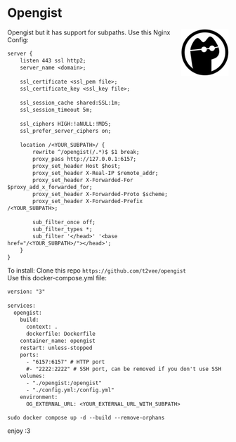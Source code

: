 # Opengist

<img height="108px" src="https://raw.githubusercontent.com/thomiceli/opengist/a9dd531f676d01b93bb6bd70751a69382ca563b0/public/opengist.svg" alt="Opengist" align="right" />

Opengist but it has support for subpaths. 
Use this Nginx Config:
```
server {
    listen 443 ssl http2;
    server_name <domain>;

    ssl_certificate <ssl_pem file>;
    ssl_certificate_key <ssl_key file>;

    ssl_session_cache shared:SSL:1m;
    ssl_session_timeout 5m;

    ssl_ciphers HIGH:!aNULL:!MD5;
    ssl_prefer_server_ciphers on;

    location /<YOUR_SUBPATH>/ {
        rewrite ^/opengist(/.*)$ $1 break;
        proxy_pass http://127.0.0.1:6157;
        proxy_set_header Host $host;
        proxy_set_header X-Real-IP $remote_addr;
        proxy_set_header X-Forwarded-For $proxy_add_x_forwarded_for;
        proxy_set_header X-Forwarded-Proto $scheme;
        proxy_set_header X-Forwarded-Prefix /<YOUR_SUBPATH>;

        sub_filter_once off;
        sub_filter_types *;
        sub_filter '</head>' '<base href="/<YOUR_SUBPATH>/"></head>';
    }
}
```

To install:
Clone this repo `https://github.com/t2vee/opengist`  
Use this docker-compose.yml file:  
```
version: "3"

services:
  opengist:
    build:
      context: .
      dockerfile: Dockerfile
    container_name: opengist
    restart: unless-stopped
    ports:
      - "6157:6157" # HTTP port
      #- "2222:2222" # SSH port, can be removed if you don't use SSH
    volumes:
      - "./opengist:/opengist"
      - "./config.yml:/config.yml"
    environment:
      OG_EXTERNAL_URL: <YOUR_EXTERNAL_URL_WITH_SUBPATH>
```
`sudo docker compose up -d --build --remove-orphans`  

enjoy :3
